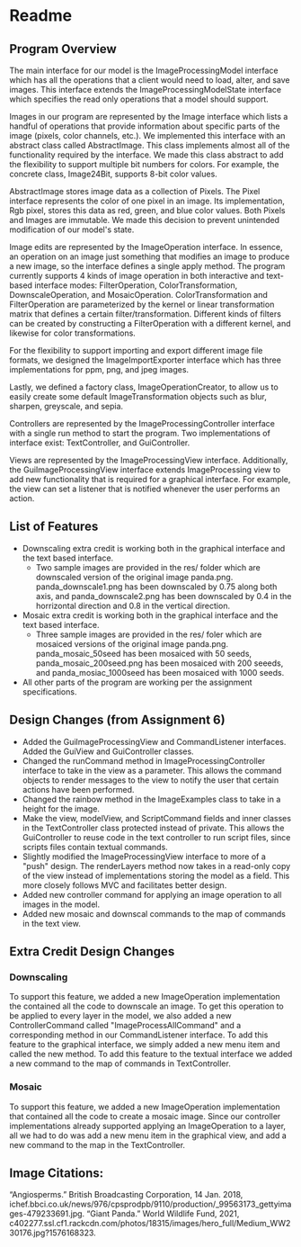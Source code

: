 # Readme

## Program Overview

The main interface for our model is the ImageProcessingModel interface which has all the operations that a client would need to load, alter, and save images. This interface extends the ImageProcessingModelState interface which specifies the read only operations that a model should support. 

Images in our program are represented by the Image interface which lists a handful of operations that provide information about specific parts of the image (pixels, color channels, etc.). We implemented this interface with an abstract class called AbstractImage. This class implements almost all of the functionality required by the interface. We made this class abstract to add the flexibility to support multiple bit numbers for colors. For example, the concrete class, Image24Bit, supports 8-bit color values.

AbstractImage stores image data as a collection of Pixels. The Pixel interface represents the color of one pixel in an image. Its implementation, Rgb pixel, stores this data as red, green, and blue color values. Both Pixels and Images are immutable. We made this decision to prevent unintended modification of our model's state.

Image edits are represented by the ImageOperation interface. In essence, an operation on an image just something that modifies an image to produce a new image, so the interface defines a single apply method. The program currently supports 4 kinds of image operation in both interactive and text-based interface modes: FilterOperation, ColorTransformation, DownscaleOperation, and MosaicOperation. ColorTransformation and FilterOperation are parameterized by the kernel or linear transformation matrix that defines a certain filter/transformation. Different kinds of filters can be created by constructing a FilterOperation with a different kernel, and likewise for color transformations.

For the flexibility to support importing and export different image file formats, we designed the ImageImportExporter interface which has three implementations for ppm, png, and jpeg images.

Lastly, we defined a factory class, ImageOperationCreator, to allow us to easily create some default ImageTransformation objects such as blur, sharpen, greyscale, and sepia.

Controllers are represented by the ImageProcessingController interface with a single run method to start the program. Two implementations of interface exist: TextController, and GuiController.

Views are represented by the ImageProcessingView interface. Additionally, the GuiImageProcessingView interface extends ImageProcessing view to add new functionality that is required for a graphical interface. For example, the view can set a listener that is notified whenever the user performs an action.

## List of Features
 - Downscaling extra credit is working both in the graphical interface and the text based interface.
   - Two sample images are provided in the res/ folder which are downscaled version of the original image panda.png. panda_downscale1.png has been downscaled by 0.75 along both axis, and panda_downscale2.png has been downscaled by 0.4 in the horrizontal direction and 0.8 in the vertical direction.
 - Mosaic extra credit is working both in the graphical interface and the text based interface.
   - Three sample images are provided in the res/ foler which are mosaiced versions of the original image panda.png. panda_mosaic_50seed has been mosaiced with 50 seeds, panda_mosaic_200seed.png has been mosaiced with 200 seeeds, and panda_mosiac_1000seed has been mosaiced with 1000 seeds.
 - All other parts of the program are working per the assignment specifications.


## Design Changes (from Assignment 6)

 - Added the GuiImageProcessingView and CommandListener interfaces. Added the GuiView and GuiController classes.
 - Changed the runCommand method in ImageProcessingController interface to take in the view as a parameter. This allows the command objects to render messages to the view to notify the user that certain actions have been performed. 
 - Changed the rainbow method in the ImageExamples class to take in a height for the image.
 - Make the view, modelView, and ScriptCommand fields and inner classes in the TextController class protected instead of private. This allows the GuiController to reuse code in the text controller to run script files, since scripts files contain textual commands.
 - Slightly modified the ImageProcessingView interface to more of a "push" design. The renderLayers method now takes in a read-only copy of the view instead of implementations storing the model as a field. This more closely follows MVC and facilitates better design.
 - Added new controller command for applying an image operation to all images in the model.
 - Added new mosaic and downscal commands to the map of commands in the text view.

## Extra Credit Design Changes
### Downscaling
To support this feature, we added a new ImageOperation implementation the contained all the code to downscale an image. To get this operation to be applied to every layer in the model, we also added a new ControllerCommand called "ImageProcessAllCommand" and a corresponding method in our CommandListener interface. To add this feature to the graphical interface, we simply added a new menu item and called the new method. To add this feature to the textual interface we added a new command to the map of commands in TextController.

### Mosaic
To support this feature, we added a new ImageOperation implementation that contained all the code to create a mosaic image. Since our controller implementations already supported applying an ImageOperation to a layer, all we had to do was add a new menu item in the graphical view, and add a new command to the map in the TextController.


 ## Image Citations:
“Angiosperms.” British Broadcasting Corporation, 14 Jan. 2018,
  ichef.bbci.co.uk/news/976/cpsprodpb/9110/production/_99563173_gettyimages-479233691.jpg.
“Giant Panda.” World Wildlife Fund, 2021,
  c402277.ssl.cf1.rackcdn.com/photos/18315/images/hero_full/Medium_WW230176.jpg?1576168323.